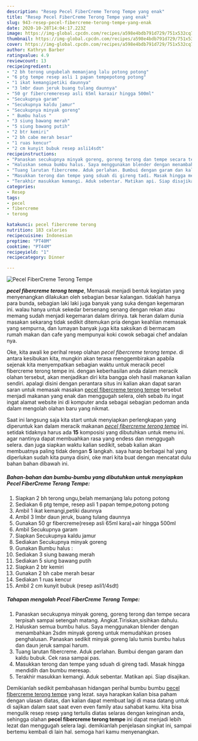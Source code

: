 ```yaml
---
description: "Resep Pecel FiberCreme Terong Tempe yang enak"
title: "Resep Pecel FiberCreme Terong Tempe yang enak"
slug: 943-resep-pecel-fibercreme-terong-tempe-yang-enak
date: 2020-10-28T14:04:17.223Z
image: https://img-global.cpcdn.com/recipes/a598e4bdb791d729/751x532cq70/pecel-fibercreme-terong-tempe-foto-resep-utama.jpg
thumbnail: https://img-global.cpcdn.com/recipes/a598e4bdb791d729/751x532cq70/pecel-fibercreme-terong-tempe-foto-resep-utama.jpg
cover: https://img-global.cpcdn.com/recipes/a598e4bdb791d729/751x532cq70/pecel-fibercreme-terong-tempe-foto-resep-utama.jpg
author: Kathryn Barber
ratingvalue: 4.9
reviewcount: 13
recipeingredient:
- "2 bh terong ungubelah memanjang lalu potong potong"
- "6 ptg tempe resep asli 1 papan tempepotong potong"
- "1 ikat kemangipetiki daunnya"
- "3 lmbr daun jeruk buang tulang daunnya"
- "50 gr fibercremeresep asli 65ml karaair hingga 500ml"
- "Secukupnya garam"
- "Secukupnya kaldu jamur"
- "Secukupnya minyak goreng"
- " Bumbu halus "
- "3 siung bawang merah"
- "5 siung bawang putih"
- "2 btr kemiri"
- "2 bh cabe merah besar"
- "1 ruas kencur"
- "2 cm kunyit bubuk resep asli14sdt"
recipeinstructions:
- "Panaskan secukupnya minyak goreng, goreng terong dan tempe secara terpisah sampai setengah matang. Angkat.Tiriskan,sisihkan dahulu."
- "Haluskan semua bumbu halus. Saya menggunakan blender dengan menambahkan 2sdm minyak goreng untuk memudahkan proses penghalusan. Panaskan sedikit minyak goreng lalu tumis bumbu halus dan daun jeruk sampai harum."
- "Tuang larutan fibercreme. Aduk perlahan. Bumbui dengan garam dan kaldu bubuk. Cek rasa sampai pas."
- "Masukkan terong dan tempe yang sduah di gireng tadi. Masak hingga mendidih dan bumbu meresap."
- "Terakhir masukkan kemangi. Aduk sebentar. Matikan api. Siap disajikan."
categories:
- Resep
tags:
- pecel
- fibercreme
- terong

katakunci: pecel fibercreme terong 
nutrition: 183 calories
recipecuisine: Indonesian
preptime: "PT40M"
cooktime: "PT44M"
recipeyield: "1"
recipecategory: Dinner

---
```



![Pecel FiberCreme Terong Tempe](https://img-global.cpcdn.com/recipes/a598e4bdb791d729/751x532cq70/pecel-fibercreme-terong-tempe-foto-resep-utama.jpg)

<b><i>pecel fibercreme terong tempe</i></b>, Memasak menjadi bentuk kegiatan yang menyenangkan dilakukan oleh sebagian besar kalangan. tidaklah hanya para bunda, sebagian laki laki juga banyak yang suka dengan kegemaran ini. walau hanya untuk sekedar bersenang senang dengan rekan atau memang sudah menjadi kegemaran dalam dirinya. tak heran dalam dunia masakan sekarang tidak sedikit ditemukan pria dengan keahlian memasak yang sempurna, dan lumayan banyak juga kita saksikan di bermacam rumah makan dan cafe yang mempunyai koki cowok sebagai chef andalan nya.

Oke, kita awali ke perihal resep olahan <i>pecel fibercreme terong tempe</i>. di antara kesibukan kita, mungkin akan terasa menggembirakan apabila sejenak kita menyempatkan sebagian waktu untuk meracik pecel fibercreme terong tempe ini. dengan keberhasilan anda dalam meracik olahan tersebut, akan menjadikan diri kita bangga oleh hasil makanan kalian sendiri. apalagi disini dengan perantara situs ini kalian akan dapat saran saran untuk memasak masakan <u>pecel fibercreme terong tempe</u> tersebut menjadi makanan yang enak dan menggugah selera, oleh sebab itu ingat ingat alamat website ini di komputer anda sebagai sebagian pedoman anda dalam mengolah olahan baru yang nikmat.




Saat ini langsung saja kita start untuk menyiapkan perlengkapan yang diperuntuk kan dalam meracik makanan <u><i>pecel fibercreme terong tempe</i></u> ini. setidak tidaknya harus ada <b>15</b> komposisi yang dibutuhkan untuk menu ini. agar nantinya dapat membuahkan rasa yang endess dan menggugah selera. dan juga siapkan waktu kalian sedikit, sebab kalian akan membuatnya paling tidak dengan <b>5</b> langkah. saya harap berbagai hal yang diperlukan sudah kita punya disini, oke mari kita buat dengan mencatat dulu bahan bahan dibawah ini.

<!--inarticleads1-->

##### Bahan-bahan dan bumbu-bumbu yang dibutuhkan untuk menyiapkan Pecel FiberCreme Terong Tempe:

1. Siapkan 2 bh terong ungu,belah memanjang lalu potong potong
1. Sediakan 6 ptg tempe, resep asli 1 papan tempe,potong potong
1. Ambil 1 ikat kemangi,petiki daunnya
1. Ambil 3 lmbr daun jeruk, buang tulang daunnya
1. Gunakan 50 gr fibercreme(resep asli 65ml kara)+air hingga 500ml
1. Ambil Secukupnya garam
1. Siapkan Secukupnya kaldu jamur
1. Sediakan Secukupnya minyak goreng
1. Gunakan  Bumbu halus :
1. Sediakan 3 siung bawang merah
1. Sediakan 5 siung bawang putih
1. Siapkan 2 btr kemiri
1. Gunakan 2 bh cabe merah besar
1. Sediakan 1 ruas kencur
1. Ambil 2 cm kunyit bubuk (resep asli1/4sdt)




<!--inarticleads2-->

##### Tahapan mengolah Pecel FiberCreme Terong Tempe:

1. Panaskan secukupnya minyak goreng, goreng terong dan tempe secara terpisah sampai setengah matang. Angkat.Tiriskan,sisihkan dahulu.
1. Haluskan semua bumbu halus. Saya menggunakan blender dengan menambahkan 2sdm minyak goreng untuk memudahkan proses penghalusan. Panaskan sedikit minyak goreng lalu tumis bumbu halus dan daun jeruk sampai harum.
1. Tuang larutan fibercreme. Aduk perlahan. Bumbui dengan garam dan kaldu bubuk. Cek rasa sampai pas.
1. Masukkan terong dan tempe yang sduah di gireng tadi. Masak hingga mendidih dan bumbu meresap.
1. Terakhir masukkan kemangi. Aduk sebentar. Matikan api. Siap disajikan.




Demikianlah sedikit pembahasan hidangan perihal bumbu bumbu <u>pecel fibercreme terong tempe</u> yang lezat. saya harapkan kalian bisa paham dengan ulasan diatas, dan kalian dapat membuat lagi di masa datang untuk di sajikan dalam saat saat even even family atau sahabat kamu. kita bisa mengulik resep resep yang tertulis diatas selaras dengan keinginan anda, sehingga olahan <b>pecel fibercreme terong tempe</b> ini dapat menjadi lebih lezat dan menggugah selera lagi. demikianlah penjelasan singkat ini, sampai bertemu kembali di lain hal. semoga hari kamu menyenangkan.
